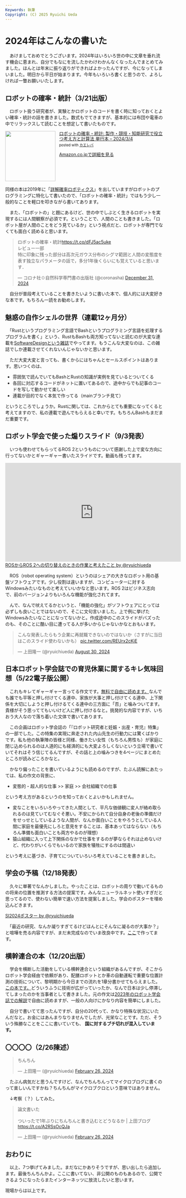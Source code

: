 ```yaml
---
Keywords: 執筆
Copyright: (C) 2025 Ryuichi Ueda
---
```


# 2024年はこんなの書いた

　あけましておめでとうございます。2024年はいろいろ世の中に文章を垂れ流す機会に恵まれ、自分でもなにを流したかわけわかんなくなったんでまとめてみました。ほんとは年末に振り返りができればよかったんですが、今になってしまいました。明日から平日が始まります。今年もいろいろ書くと思うので、よろしければ一瞥お願いいたします。


## ロボットの確率・統計（3/21出版）

　ロボット扱う研究者が、実験とかロボットのコードを書く時に知っておくとよい確率・統計の話を書きました。数式もでてきますが、基本的には布団や電車の中でリラックスして読むことを想定して書いたものです。

<div class="card">
<div class="krb-amzlt-box" style="margin-bottom:0px;"><div class="krb-amzlt-image" style="float:left;margin:0px 12px 1px 0px;"><a href="https://amzn.to/42jNoZh"><img width="160px" src="https://images-na.ssl-images-amazon.com/images/P/4339046876.09.LZZZZZZZ"></a></div><div class="krb-amzlt-info" style="line-height:120%; margin-bottom: 10px"><div class="krb-amzlt-name" style="margin-bottom:10px;line-height:120%"><a href="https://amzn.to/42jNoZh" name="amazletlink" target="_blank" rel="nofollow" rel="nofollow">ロボットの確率・統計: 製作・競技・知能研究で役立つ考え方と計算法 単行本 – 2024/3/4</a><div class="krb-amzlt-powered-date" style="font-size:80%;margin-top:5px;line-height:120%">posted with <a href="https://kaereba.com/wind/" title="amazlet" target="_blank" rel="nofollow" rel="nofollow">カエレバ</a></div></div><div class="krb-amzlt-detail"></div><div class="krb-amzlt-sub-info" style="float: left;"><div class="krb-amzlt-link" style="margin-top: 5px"><a href="https://amzn.to/42jNoZh" name="amazletlink" target="_blank" rel="nofollow" rel="nofollow">Amazon.co.jpで詳細を見る</a></div></div></div><div class="krb-amzlt-footer" style="clear: left"></div></div>
</div>


同様の本は2019年に「[詳解確率ロボティクス](https://amzn.to/4gDtPl9)」を出していますがロボットのプログラミングに特化して書いたので、「ロボットの確率・統計」ではもう少し一般的なことを軽口を叩きながら書いてあります。


　また、「ロボットの」と題にあるけど、世の中でしぶとく生きるロボットを実現するには人間観察が必須です。ということで、人間のことも書きました。「ロボット屋が人間のことをどう見ているか」という視点だと、ロボットが専門でなくても面白く読めると思います。

<blockquote class="twitter-tweet"><p lang="ja" dir="ltr">ロボットの確率・統計<a href="https://t.co/dFJ5ac5uke">https://t.co/dFJ5ac5uke</a><br>レビュー一部<br>特に印象に残った部分は高次元ガウス分布のシグマ範囲と人間の変態度を表す独立なパラメータの話で，多分1年後くらいにも覚えていると思います．</p>&mdash; コロナ社☉自然科学専門書の出版社 (@coronasha) <a href="https://twitter.com/coronasha/status/1873912038172283246?ref_src=twsrc%5Etfw">December 31, 2024</a></blockquote> <script async src="https://platform.twitter.com/widgets.js" charset="utf-8"></script>

　自分が普段考えていることを書きたいように書いた本で、個人的には大変好きな本です。もちろん一読をお勧めします。


## 魅惑の自作シェルの世界（連載12ヶ月分）

　「Rustというプログラミング言語でBashというプログラミング言語を処理するプログラムを書く」という、RustもBashも両方知ってないと読むのが大変な連載を[SoftwareDesignという雑誌](https://amzn.to/4gGDHdU)でやってます。もうこんな大変なのは、この雑誌でしか連載させてくれないんじゃないかと思います。

　ただ大変大変と言っても、書くからにはちゃんとセールスポイントはあります。思いつくのは、

* 雰囲気で読んでいてもBashとRustの知識が実例を見ているとついてくる
* 各回に対応するコードがネットに置いてあるので、途中からでも記事のコードを写して動かせて楽しい
* 連載が目的でなく本気で作ってる（mainブランチ見て）

というところでしょうか。Rustに関しては、これからとても重要になってくると考えてますので、私の連載で遊んでもらえると幸いです。もちろんBashもまだまだ重要です。


## ロボット学会で使った煽りスライド（9/3発表）

　いつも使わせてもらってるROS 2というものについて感謝した上で変な方向に行ってないかとギャーギャー書いたスライドです。動画も残ってます。

<iframe width="560" height="315" src="https://www.youtube.com/embed/fUapRRTlhtM?si=R00NogcsyrqDeW0O&amp;start=2396" title="YouTube video player" frameborder="0" allow="accelerometer; autoplay; clipboard-write; encrypted-media; gyroscope; picture-in-picture; web-share" referrerpolicy="strict-origin-when-cross-origin" allowfullscreen></iframe>

<script async class="docswell-embed" src="https://www.docswell.com/assets/libs/docswell-embed/docswell-embed.min.js" data-src="https://www.docswell.com/slide/54VVYD/embed" data-aspect="0.5625"></script><div class="docswell-link"><a href="https://www.docswell.com/s/ryuichiueda/54VVYD-2024-09-03-ros-ug">ROSからROS 2への切り替えのときの作業と考えたこと by @ryuichiueda</a></div>

　ROS（robot operating system）というのはシェアの大きなロボット用の基盤ソフトウェアです。少し役割は違いますが、コンピューターに対するWindowsみたいなものと考えていいかなと思います。ROS 2はビジネス志向で、前のバージョンよりもいろんな機能が強化されてます。

　んで、なんで吠えてるかというと、「機能の強化」がソフトウェアにとっては必ずしも良いことではないので、そこに文句言いました。上で例に挙げたWindowsみたいなことになってないかと。作成途中のこのスライドがバズったのも、そのことに酷い目に遭ってる人が多いからじゃないかなとおもいます。

<blockquote class="twitter-tweet"><p lang="ja" dir="ltr">こんな発表したらもう企業に再就職できないのではないか（さすがに当日はこのスライド使わないかも） <a href="https://t.co/REUrx2cKjE">pic.twitter.com/REUrx2cKjE</a></p>&mdash; 上田隆一 (@ryuichiueda) <a href="https://twitter.com/ryuichiueda/status/1829435040738197869?ref_src=twsrc%5Etfw">August 30, 2024</a></blockquote> <script async src="https://platform.twitter.com/widgets.js" charset="utf-8"></script>

## 日本ロボット学会誌での育児休業に関するキレ気味回想（5/22電子版公開）

　これもキレてギャーギャー言ってる作文です。[無料で自由に読めます。](https://www.jstage.jst.go.jp/article/jrsj/42/4/42_42_352/_article/-char/ja/)なんでも誰でも平等と押し付けてくる連中、家族が大事と押し付けてくる連中、上下関係を大切にしようと押し付けるてくる連中の三方面に「否」と噛みついてます。貴様がそう思っててもいいけど人に押し付けるなと。挑発的な内容ですが、いちおう大人なので落ち着いた文体で書いてあります。

　この企画はロボット学会誌の「『ロボット研究者と妊娠・出産・育児』特集」の一部でした。この特集の実現に奔走された内山先生の行動力には驚くばかりです。私も他の執筆陣の皆様と同様、働きたい女性（もちろん男性も）が家庭に閉じ込められるのは人道的にも経済的にも大変よろしくないという立場で書いていてそれはそう信じてるんですが、その話と上の噛みつきを4ページにまとめたところが読みどころかなと。

　かなり偏ったことを書いているようにも読めるのですが、たぶん読解にあたっては、私の作文の背景に、

* 変態的・超人的な仕事 >> 家庭 >> 会社組織での仕事

という考え方があるというのを知っておくとよいかもしれません。

* 変なことをいろいろやってきた人間として、平凡な価値観に変人が絡め取られるのは見ていてむなぐそ悪い。不安にかられて自分自身の老後の準備だけをせっせとしているような人間が、なんか面白いことをやろうとしている人間に家庭を最優先にしろと意見をすることは、基本あってはならない（もちろん準備も面白いことも両方やるのが理想）
* 猿山組織に入って上下関係のなかで仕事をするのが夢ならそれは止めないけど、代わりがいくらでもいるので家族を犠牲にするのは間違い

という考えに基づき、子育てについていろいろ考えていることを書きました。



## 学会の予稿（12/18発表）

　久々に単著でなんかしました。やったことは、ロボットの周りで動いてるものの将来の位置を推測する方法の提案です。みんなニューラルネット使いすぎだと思ってるので、使わない簡単で速い方法を提案しました。学会のポスターを埋め込んどきます。

<script async class="docswell-embed" src="https://www.docswell.com/assets/libs/docswell-embed/docswell-embed.min.js" data-src="https://www.docswell.com/slide/ZEX11D/embed" data-aspect="1.4128"></script><div class="docswell-link"><a href="https://www.docswell.com/s/ryuichiueda/ZEX11D-si2024">SI2024ポスター by @ryuichiueda</a></div>

　「最近の研究、なんか凝りすぎてるけどほんとにそんなに凝るのが大事か？」と喧嘩を売る内容ですが、まだ未完成なのでいま改良中です。[ここ](https://github.com/ryuichiueda/ogm_flow_estimator_static)で作ってます。


## 横幹連合の本（12/20出版）

　学会を横断した活動をしている横幹連合という組織があるんですが、そこからロボット学会経由で依頼があり、配膳ロボットとか車の自動運転で重要な位置計測の技術について、黎明期から今日までの流れを1章分書かせてもらえました。[この本です。](https://amzn.to/3BXO7qw)どういうふうに技術が広がっていったか、なんで日本は少し停滞してしまったのかを当事者として書きました。元の作文は[2023年のロボット学会誌での解説](https://www.jstage.jst.go.jp/article/jrsj/41/5/41_41_443/_article/-char/ja/)で自由に読めますが、一般の人向けにかなり内容を簡単にしました。

　自分で書いてて思ったんですが、自分の20代って、かなり特殊な状況にいたんだなと。お金にはあんまりなりませんでしたが、光栄なことです。ただ、そういう殊勝なことをここに書いていても、 **国に対するブチ切れが混入しています。**


## 〇〇〇〇（2/26陳述）

<blockquote class="twitter-tweet"><p lang="ja" dir="ltr">ちんちん</p>&mdash; 上田隆一 (@ryuichiueda) <a href="https://twitter.com/ryuichiueda/status/1761957604706939061?ref_src=twsrc%5Etfw">February 26, 2024</a></blockquote> <script async src="https://platform.twitter.com/widgets.js" charset="utf-8"></script>

　たぶん病気だと思うんですけど、なんでちんちんってマイクロブログに書くのって楽しいんですかね？ちんちんがマイクロブクロという意味ではありません。

　↓考察（？）してみた。

<blockquote class="twitter-tweet"><p lang="ja" dir="ltr">論文書いた<br><br>ついったで1年ぶりにちんちんと書き込むとどうなるか | 上田ブログ <a href="https://t.co/A2RSsOcQJa">https://t.co/A2RSsOcQJa</a></p>&mdash; 上田隆一 (@ryuichiueda) <a href="https://twitter.com/ryuichiueda/status/1762123747975463146?ref_src=twsrc%5Etfw">February 26, 2024</a></blockquote> <script async src="https://platform.twitter.com/widgets.js" charset="utf-8"></script>



## おわりに

　以上、7つ挙げてみました。まだなにかありそうですが、思い出したら追加します。最後ちんちんかよ。ここに書いてない、非公開のものもあるので、公開できるようになったらまたインターネッツに放流したいと思います。


現場からは以上です。

